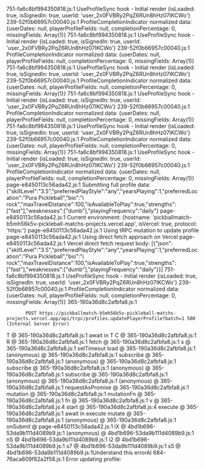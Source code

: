 751-fa6c8bf994350818.js:1 UseProfileSync hook - Initial render {isLoaded: true, isSignedIn: true, userId: 'user_2x0FVBRy2PqZ6RUn8hHz07IKCWo'}
239-52f0b66957c00040.js:1 ProfileCompletionIndicator normalized data: {userDates: null, playerProfileFields: null, completionPercentage: 0, missingFields: Array(1)}
751-fa6c8bf994350818.js:1 UseProfileSync hook - Initial render {isLoaded: true, isSignedIn: true, userId: 'user_2x0FVBRy2PqZ6RUn8hHz07IKCWo'}
239-52f0b66957c00040.js:1 ProfileCompletionIndicator normalized data: {userDates: null, playerProfileFields: null, completionPercentage: 0, missingFields: Array(1)}
751-fa6c8bf994350818.js:1 UseProfileSync hook - Initial render {isLoaded: true, isSignedIn: true, userId: 'user_2x0FVBRy2PqZ6RUn8hHz07IKCWo'}
239-52f0b66957c00040.js:1 ProfileCompletionIndicator normalized data: {userDates: null, playerProfileFields: null, completionPercentage: 0, missingFields: Array(1)}
751-fa6c8bf994350818.js:1 UseProfileSync hook - Initial render {isLoaded: true, isSignedIn: true, userId: 'user_2x0FVBRy2PqZ6RUn8hHz07IKCWo'}
239-52f0b66957c00040.js:1 ProfileCompletionIndicator normalized data: {userDates: null, playerProfileFields: null, completionPercentage: 0, missingFields: Array(1)}
751-fa6c8bf994350818.js:1 UseProfileSync hook - Initial render {isLoaded: true, isSignedIn: true, userId: 'user_2x0FVBRy2PqZ6RUn8hHz07IKCWo'}
239-52f0b66957c00040.js:1 ProfileCompletionIndicator normalized data: {userDates: null, playerProfileFields: null, completionPercentage: 0, missingFields: Array(1)}
751-fa6c8bf994350818.js:1 UseProfileSync hook - Initial render {isLoaded: true, isSignedIn: true, userId: 'user_2x0FVBRy2PqZ6RUn8hHz07IKCWo'}
239-52f0b66957c00040.js:1 ProfileCompletionIndicator normalized data: {userDates: null, playerProfileFields: null, completionPercentage: 0, missingFields: Array(1)}
page-e8450113c56ada42.js:1 Submitting full profile data: {"skillLevel":"3.5","preferredPlayStyle":"any","yearsPlaying":1,"preferredLocation":"Pura Pickleball","bio":"i rock","maxTravelDistance":100,"isAvailableToPlay":true,"strengths":["fast"],"weaknesses":["dumb"],"playingFrequency":"daily"}
page-e8450113c56ada42.js:1 Current environment: {hostname: 'pickballmatch-b5mh56k5v-pickleball-matchs-projects.vercel.app', isVercel: true, protocol: 'https:'}
page-e8450113c56ada42.js:1 Using tRPC mutation to update profile
page-e8450113c56ada42.js:1 Using direct fetch approach on Vercel
page-e8450113c56ada42.js:1 Vercel direct fetch request body: [{"json":{"skillLevel":"3.5","preferredPlayStyle":"any","yearsPlaying":1,"preferredLocation":"Pura Pickleball","bio":"i rock","maxTravelDistance":100,"isAvailableToPlay":true,"strengths":["fast"],"weaknesses":["dumb"],"playingFrequency":"daily"}}]
751-fa6c8bf994350818.js:1 UseProfileSync hook - Initial render {isLoaded: true, isSignedIn: true, userId: 'user_2x0FVBRy2PqZ6RUn8hHz07IKCWo'}
239-52f0b66957c00040.js:1 ProfileCompletionIndicator normalized data: {userDates: null, playerProfileFields: null, completionPercentage: 0, missingFields: Array(1)}
365-190a36d8c2afbfa8.js:1 
            
            
           POST https://pickballmatch-b5mh56k5v-pickleball-matchs-projects.vercel.app/api/trpc/profiles.updatePlayerProfile?batch=1 500 (Internal Server Error)
T @ 365-190a36d8c2afbfa8.js:1
await in T
C @ 365-190a36d8c2afbfa8.js:1
R @ 365-190a36d8c2afbfa8.js:1
fetch @ 365-190a36d8c2afbfa8.js:1
s @ 365-190a36d8c2afbfa8.js:1
setTimeout
load @ 365-190a36d8c2afbfa8.js:1
(anonymous) @ 365-190a36d8c2afbfa8.js:1
subscribe @ 365-190a36d8c2afbfa8.js:1
(anonymous) @ 365-190a36d8c2afbfa8.js:1
subscribe @ 365-190a36d8c2afbfa8.js:1
(anonymous) @ 365-190a36d8c2afbfa8.js:1
subscribe @ 365-190a36d8c2afbfa8.js:1
(anonymous) @ 365-190a36d8c2afbfa8.js:1
(anonymous) @ 365-190a36d8c2afbfa8.js:1
requestAsPromise @ 365-190a36d8c2afbfa8.js:1
mutation @ 365-190a36d8c2afbfa8.js:1
mutationFn @ 365-190a36d8c2afbfa8.js:1
fn @ 365-190a36d8c2afbfa8.js:1
v @ 365-190a36d8c2afbfa8.js:4
start @ 365-190a36d8c2afbfa8.js:4
execute @ 365-190a36d8c2afbfa8.js:1
await in execute
mutate @ 365-190a36d8c2afbfa8.js:1
(anonymous) @ 365-190a36d8c2afbfa8.js:1
onSubmit @ page-e8450113c56ada42.js:1
iX @ 4bd1b696-53da9b111d4089b9.js:1
(anonymous) @ 4bd1b696-53da9b111d4089b9.js:1
nS @ 4bd1b696-53da9b111d4089b9.js:1
i2 @ 4bd1b696-53da9b111d4089b9.js:1
s7 @ 4bd1b696-53da9b111d4089b9.js:1
s5 @ 4bd1b696-53da9b111d4089b9.js:1Understand this errorAI
684-76aca609f82a2f58.js:1 Error updating profile: 